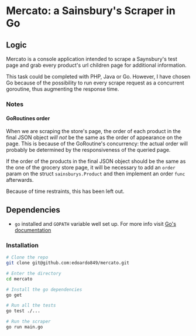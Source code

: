 Mercato: a Sainsbury's Scraper in Go
=====

## Logic
Mercato is a console application intended to scrape a Saynsbury's test page and grab every product's url children page for additional information.

This task could be completed with PHP, Java or Go. However, I have chosen Go because of the possibility to run every scrape request as a concurrent goroutine, thus augmenting the response time.

### Notes

#### GoRoutines order
When we are scraping the store's page, the order of each product in the final JSON object *will not* be the same as the order of appearance on the page. This is because of the GoRoutine's concurrency: the actual order will probably be determined by the responsiveness of the queried page.

If the order of the products in the final JSON object should be the same as the one of the grocery store page, it will be necessary to add an `order` param on the struct `sainsburys.Product` and then implement an order `func` afterwards.

Because of time restraints, this has been left out.

## Dependencies
- `go` installed and `GOPATH` variable well set up. For more info visit  [Go's documentation](https://golang.org/doc/code.html#GOPATH)

### Installation

```bash
# Clone the repo
git clone git@github.com:edoardo849/mercato.git

# Enter the directory
cd mercato

# Install the go dependencies
go get

# Run all the tests
go test ./...

# Run the scraper
go run main.go

```
